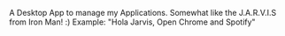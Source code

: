 A Desktop App to manage my Applications. Somewhat like the J.A.R.V.I.S from Iron Man! :)
Example: "Hola Jarvis, Open Chrome and Spotify"
